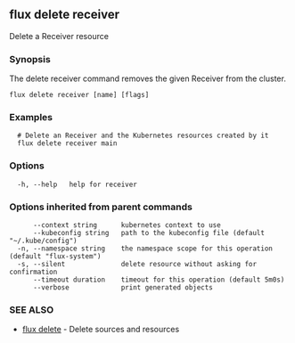 ## flux delete receiver

Delete a Receiver resource

### Synopsis

The delete receiver command removes the given Receiver from the cluster.

```
flux delete receiver [name] [flags]
```

### Examples

```
  # Delete an Receiver and the Kubernetes resources created by it
  flux delete receiver main

```

### Options

```
  -h, --help   help for receiver
```

### Options inherited from parent commands

```
      --context string      kubernetes context to use
      --kubeconfig string   path to the kubeconfig file (default "~/.kube/config")
  -n, --namespace string    the namespace scope for this operation (default "flux-system")
  -s, --silent              delete resource without asking for confirmation
      --timeout duration    timeout for this operation (default 5m0s)
      --verbose             print generated objects
```

### SEE ALSO

* [flux delete](flux_delete.md)	 - Delete sources and resources

